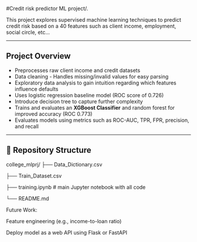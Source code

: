 #Credit risk predictor ML project/.

This project explores supervised machine learning techniques to predict credit risk based on a 40 features such as client income, employment, social circle, etc...

---

##  Project Overview
- Preprocesses raw client income and credit datasets
- Data cleaning - Handles missing/invalid values for easy parsing
- Exploratory data analysis to gain intuition regarding which features influence defaults
- Uses logistic regression baseline model (ROC score of 0.726)
- Introduce decision tree to capture further complexity
- Trains and evaluates an **XGBoost Classifier** and random forest for improved accuracy (ROC 0.773)
- Evaluates models using metrics such as ROC-AUC, TPR, FPR, precision, and recall

---

## 📂 Repository Structure

college_mlprj/
├── Data_Dictionary.csv

├── Train_Dataset.csv

├── training.ipynb # main Jupyter notebook with all code

└── README.md

Future Work:

Feature engineering (e.g., income-to-loan ratio)

Deploy model as a web API using Flask or FastAPI
